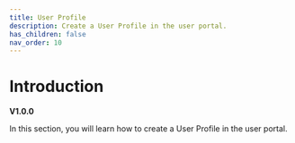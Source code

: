 ```yaml
---
title: User Profile
description: Create a User Profile in the user portal.
has_children: false
nav_order: 10
---
```


# Introduction
**V1.0.0**

In this section, you will learn how to create a User Profile in the user portal.
